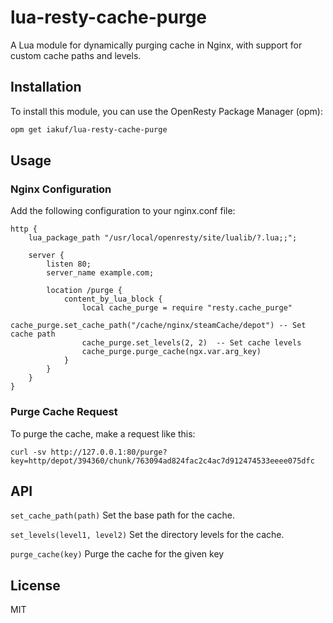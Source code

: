 # lua-resty-cache-purge

A Lua module for dynamically purging cache in Nginx, with support for custom cache paths and levels.

## Installation

To install this module, you can use the OpenResty Package Manager (opm):

```sh
opm get iakuf/lua-resty-cache-purge
```


## Usage

### Nginx Configuration

Add the following configuration to your nginx.conf file:

```nginx
http {
    lua_package_path "/usr/local/openresty/site/lualib/?.lua;;";

    server {
        listen 80;
        server_name example.com;

        location /purge {
            content_by_lua_block {
                local cache_purge = require "resty.cache_purge"
                cache_purge.set_cache_path("/cache/nginx/steamCache/depot") -- Set cache path
                cache_purge.set_levels(2, 2)  -- Set cache levels
                cache_purge.purge_cache(ngx.var.arg_key)
            }
        }
    }
}
```

### Purge Cache Request

To purge the cache, make a request like this:

```shell
curl -sv http://127.0.0.1:80/purge?key=http/depot/394360/chunk/763094ad824fac2c4ac7d912474533eeee075dfc
```

## API

`set_cache_path(path)`
Set the base path for the cache.

`set_levels(level1, level2)`
Set the directory levels for the cache.

`purge_cache(key)`
Purge the cache for the given key

## License

MIT
